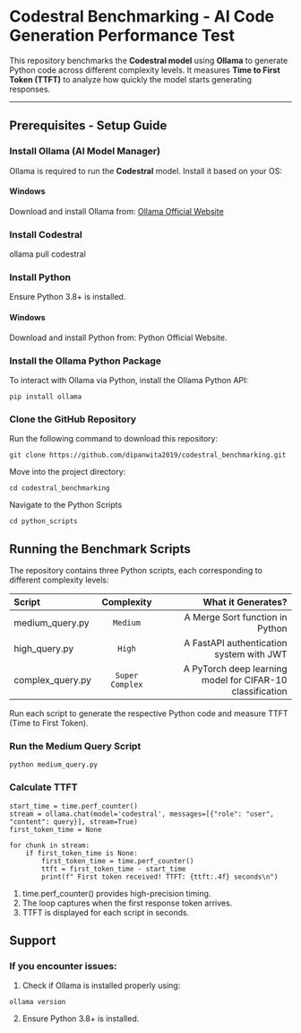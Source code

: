 # Codestral Benchmarking - AI Code Generation Performance Test

This repository benchmarks the **Codestral model** using **Ollama** to generate Python code across different complexity levels. It measures **Time to First Token (TTFT)** to analyze how quickly the model starts generating responses.

---

## Prerequisites - Setup Guide

###  Install Ollama (AI Model Manager)
Ollama is required to run the **Codestral** model. Install it based on your OS:

#### Windows
Download and install Ollama from:
[Ollama Official Website](https://ollama.com/download)

### Install Codestral ###
ollama pull codestral

###  Install Python
Ensure Python 3.8+ is installed.

#### Windows
Download and install Python from:  Python Official Website.

### Install the Ollama Python Package
To interact with Ollama via Python, install the Ollama Python API:

```
pip install ollama
```

###  Clone the GitHub Repository 
Run the following command to download this repository:

```
git clone https://github.com/dipanwita2019/codestral_benchmarking.git

```
Move into the project directory:

```
cd codestral_benchmarking
```

Navigate to the Python Scripts
```
cd python_scripts
```
##  Running the Benchmark Scripts 
The repository contains three Python scripts, each corresponding to different complexity levels:

| Script |  Complexity  | What it Generates? |
|:-----|:--------:|------:|
| medium_query.py   | `Medium`	 | A Merge Sort function in Python |
|high_query.py	   |  `High`  |   A FastAPI authentication system with JWT |
| complex_query.py	   | `Super Complex` |    A PyTorch deep learning model for CIFAR-10 classification |

Run each script to generate the respective Python code and measure TTFT (Time to First Token).

### Run the Medium Query Script

```
python medium_query.py

```

### Calculate TTFT

```
start_time = time.perf_counter()
stream = ollama.chat(model='codestral', messages=[{"role": "user", "content": query}], stream=True)
first_token_time = None

for chunk in stream:
    if first_token_time is None:
        first_token_time = time.perf_counter()
        ttft = first_token_time - start_time
        print(f" First token received! TTFT: {ttft:.4f} seconds\n")

```
1. time.perf_counter() provides high-precision timing.
2. The loop captures when the first response token arrives.
3. TTFT is displayed for each script in seconds.

## Support
### If you encounter issues:

1. Check if Ollama is installed properly using:
```
ollama version

```
2. Ensure Python 3.8+ is installed.















